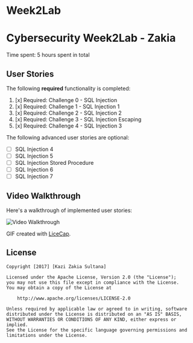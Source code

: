 # Week2Lab
# Cybersecurity Week2Lab - Zakia 

Time spent: 5 hours spent in total 

## User Stories

The following **required** functionality is completed:

 
1. [x]  Required: Challenge 0 - SQL Injection
2. [x]  Required: Challenge 1 - SQL Injection 1
3. [x]  Required: Challenge 2 - SQL Injection 2
4. [x]  Required: Challenge 3 - SQL Injection Escaping
5. [x]  Required: Challenge 4 - SQL Injection 3

The following advanced user stories are optional:

* [ ]  SQL Injection 4
* [ ]  SQL Injection 5
* [ ]  SQL Injection Stored Procedure
* [ ]  SQL Injection 6
* [ ]  SQL Injection 7

## Video Walkthrough

Here's a walkthrough of implemented user stories:

<img src='https://github.com/zakia00/PreWork/blob/master/prework.gif' title='Video Walkthrough' width='' alt='Video Walkthrough' />

GIF created with [LiceCap](http://www.cockos.com/licecap/).

## License

    Copyright [2017] [Kazi Zakia Sultana]

    Licensed under the Apache License, Version 2.0 (the "License");
    you may not use this file except in compliance with the License.
    You may obtain a copy of the License at

        http://www.apache.org/licenses/LICENSE-2.0

    Unless required by applicable law or agreed to in writing, software
    distributed under the License is distributed on an "AS IS" BASIS,
    WITHOUT WARRANTIES OR CONDITIONS OF ANY KIND, either express or implied.
    See the License for the specific language governing permissions and
    limitations under the License.

